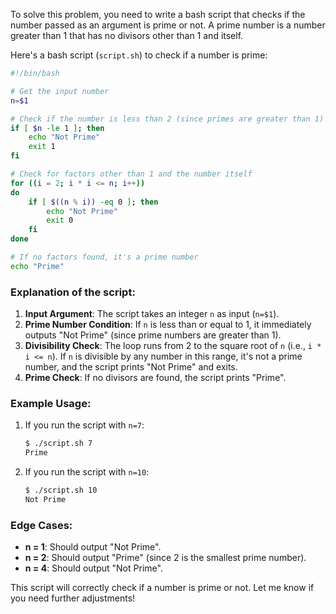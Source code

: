 To solve this problem, you need to write a bash script that checks if the number passed as an argument is prime or not. A prime number is a number greater than 1 that has no divisors other than 1 and itself.

Here's a bash script (`script.sh`) to check if a number is prime:

```bash
#!/bin/bash

# Get the input number
n=$1

# Check if the number is less than 2 (since primes are greater than 1)
if [ $n -le 1 ]; then
    echo "Not Prime"
    exit 1
fi

# Check for factors other than 1 and the number itself
for ((i = 2; i * i <= n; i++))
do
    if [ $((n % i)) -eq 0 ]; then
        echo "Not Prime"
        exit 0
    fi
done

# If no factors found, it's a prime number
echo "Prime"
```

### Explanation of the script:
1. **Input Argument**: The script takes an integer `n` as input (`n=$1`).
2. **Prime Number Condition**: If `n` is less than or equal to 1, it immediately outputs "Not Prime" (since prime numbers are greater than 1).
3. **Divisibility Check**: The loop runs from 2 to the square root of `n` (i.e., `i * i <= n`). If `n` is divisible by any number in this range, it's not a prime number, and the script prints "Not Prime" and exits.
4. **Prime Check**: If no divisors are found, the script prints "Prime".

### Example Usage:

1. If you run the script with `n=7`:
   ```bash
   $ ./script.sh 7
   Prime
   ```

2. If you run the script with `n=10`:
   ```bash
   $ ./script.sh 10
   Not Prime
   ```

### Edge Cases:
- **n = 1**: Should output "Not Prime".
- **n = 2**: Should output "Prime" (since 2 is the smallest prime number).
- **n = 4**: Should output "Not Prime".

This script will correctly check if a number is prime or not. Let me know if you need further adjustments!
